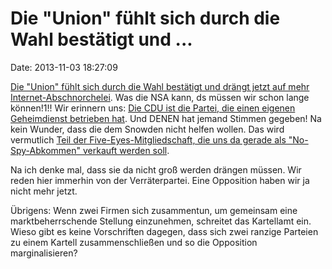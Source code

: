 Die \"Union\" fühlt sich durch die Wahl bestätigt und \...
==========================================================

Date: 2013-11-03 18:27:09

[Die \"Union\" fühlt sich durch die Wahl bestätigt und drängt jetzt auf
mehr Internet-Abschnorchelei](http://www.heise.de/-2038476). Was die NSA
kann, ds müssen wir schon lange können!1!! Wir erinnern uns: [Die CDU
ist die Partei, die einen eigenen Geheimdienst betrieben
hat](http://blog.fefe.de/?ts=ae491188). Und DENEN hat jemand Stimmen
gegeben! Na kein Wunder, dass die dem Snowden nicht helfen wollen. Das
wird vermutlich [Teil der Five-Eyes-Mitgliedschaft, die uns da gerade
als \"No-Spy-Abkommen\" verkauft werden
soll](http://blog.fefe.de/?ts=ac9469ed).

Na ich denke mal, dass sie da nicht groß werden drängen müssen. Wir
reden hier immerhin von der Verräterpartei. Eine Opposition haben wir ja
nicht mehr jetzt.

Übrigens: Wenn zwei Firmen sich zusammentun, um gemeinsam eine
marktbeherrschende Stellung einzunehmen, schreitet das Kartellamt ein.
Wieso gibt es keine Vorschriften dagegen, dass sich zwei ranzige
Parteien zu einem Kartell zusammenschließen und so die Opposition
marginalisieren?
